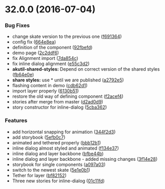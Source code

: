 <a name="32.0.0"></a>
# 32.0.0 (2016-07-04)


### Bug Fixes

* change skate version to the previous one ([f691364](https://aui-team-bot/https://bitbucket.org/atlassian/atlaskit/commits/f691364))
* config fix ([664e8ea](https://aui-team-bot/https://bitbucket.org/atlassian/atlaskit/commits/664e8ea))
* definition of the component ([92fbefd](https://aui-team-bot/https://bitbucket.org/atlassian/atlaskit/commits/92fbefd))
* demo page ([2c2ddf6](https://aui-team-bot/https://bitbucket.org/atlassian/atlaskit/commits/2c2ddf6))
* fix Alignment import ([7da854c](https://aui-team-bot/https://bitbucket.org/atlassian/atlaskit/commits/7da854c))
* fix inline dialog alignment ([e55c3d2](https://aui-team-bot/https://bitbucket.org/atlassian/atlaskit/commits/e55c3d2))
* **akutil-shared-styles:** Depend on correct version of the shared styles ([fb64e0e](https://aui-team-bot/https://bitbucket.org/atlassian/atlaskit/commits/fb64e0e))
* **share styles:** use * until we are published ([a2792e5](https://aui-team-bot/https://bitbucket.org/atlassian/atlaskit/commits/a2792e5))
* flashing content in demo ([cdb62d1](https://aui-team-bot/https://bitbucket.org/atlassian/atlaskit/commits/cdb62d1))
* import layer properly ([6130b51](https://aui-team-bot/https://bitbucket.org/atlassian/atlaskit/commits/6130b51))
* restore the old way of defining component ([f2acef4](https://aui-team-bot/https://bitbucket.org/atlassian/atlaskit/commits/f2acef4))
* stories after merge from master ([d2ad0d9](https://aui-team-bot/https://bitbucket.org/atlassian/atlaskit/commits/d2ad0d9))
* story constructor for inline-dialog ([5cba362](https://aui-team-bot/https://bitbucket.org/atlassian/atlaskit/commits/5cba362))


### Features

* add horizontal snapping for animation ([344f2d3](https://aui-team-bot/https://bitbucket.org/atlassian/atlaskit/commits/344f2d3))
* add storybook ([5efb0c7](https://aui-team-bot/https://bitbucket.org/atlassian/atlaskit/commits/5efb0c7))
* animated and tethered properly ([bbb12b1](https://aui-team-bot/https://bitbucket.org/atlassian/atlaskit/commits/bbb12b1))
* inline dialog almost styled and animated ([f134e37](https://aui-team-bot/https://bitbucket.org/atlassian/atlaskit/commits/f134e37))
* inline dialog and layer backbone ([bfbe44b](https://aui-team-bot/https://bitbucket.org/atlassian/atlaskit/commits/bfbe44b))
* inline dialog and layer backbone - added missing changes ([3f14e28](https://aui-team-bot/https://bitbucket.org/atlassian/atlaskit/commits/3f14e28))
* storybook for single components ([a097a03](https://aui-team-bot/https://bitbucket.org/atlassian/atlaskit/commits/a097a03))
* switch to the newest skate ([5e1e0b1](https://aui-team-bot/https://bitbucket.org/atlassian/atlaskit/commits/5e1e0b1))
* Tether for layer ([bf82152](https://aui-team-bot/https://bitbucket.org/atlassian/atlaskit/commits/bf82152))
* Three new stories for inline-dialog ([01c11fd](https://aui-team-bot/https://bitbucket.org/atlassian/atlaskit/commits/01c11fd))



